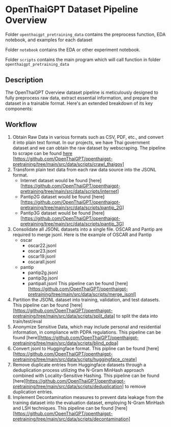# OpenThaiGPT Dataset Pipeline Overview

Folder `openthaigpt_pretraining_data` contains the preprocess function, EDA notebook, and examples for each dataset

Folder `notebook` contains the EDA or other experiment notebook.

Folder `scripts` contains the main program which will call function in folder `openthaigpt_pretraining_data`

## Description

The OpenThaiGPT Overview dataset pipeline is meticulously designed to fully preprocess raw data, extract essential information, and prepare the dataset in a trainable format. Here's an extended breakdown of its key components:

## Workflow

1. Obtain Raw Data in various formats such as CSV, PDF, etc., and convert it into plain text format. In our projects, we have Thai government dataset and we can obtain the raw dataset by webscraping. The pipeline to scrape can be found [here](..data/scripts/crawl_thaigov)
[https://github.com/OpenThaiGPT/openthaigpt-pretraining/tree/main/src/data/scripts/crawl_thaigov]
2. Transform plain text data from each raw data source into the JSONL format.
    * Internet dataset would be found [here][https://github.com/OpenThaiGPT/openthaigpt-pretraining/tree/main/src/data/scripts/internet]
    * Pantip2G dataset would be found [here][https://github.com/OpenThaiGPT/openthaigpt-pretraining/tree/main/src/data/scripts/pantip_2G]
    * Pantip3G dataset would be found [here][https://github.com/OpenThaiGPT/openthaigpt-pretraining/tree/main/src/data/scripts/pantip_3G]
3. Consolidate all JSONL datasets into a single file. OSCAR and Pantip are required to merge jsonl. Here is the example of OSCAR and Pantip
    * oscar
        * oscar22.jsonl
        * oscar23.jsonl
        * oscar19.jsonl
        * oscarall.jsonl
    * pantip
        * pantip2g.jsonl
        * pantip3g.jsonl
        * pantipall.jsonl
This pipeline can be found [here][https://github.com/OpenThaiGPT/openthaigpt-pretraining/tree/main/src/data/scripts/merge_jsonl] 
4. Partition the JSONL dataset into training, validation, and test datasets. This pipeline can be found [here][https://github.com/OpenThaiGPT/openthaigpt-pretraining/tree/main/src/data/scripts/split_data] to split the data into train/test/eval
5. Anonymize Sensitive Data, which may include personal and residential information, in compliance with PDPA regulations. This pipeline can be found [here][https://github.com/OpenThaiGPT/openthaigpt-pretraining/tree/main/src/data/scripts/blind_pdpa]
6. Convert jsonl to Huggingface format. This pipline can be found [here][https://github.com/OpenThaiGPT/openthaigpt-pretraining/tree/main/src/data/scripts/huggingface_create]
7. Remove duplicate entries from Huggingface datasets through a deduplication process utilizing the N-Gram MinHash approach combined with Locality-Sensitive Hashing. This pipeline can be found [here][https://github.com/OpenThaiGPT/openthaigpt-pretraining/tree/main/src/data/scripts/deduplication] to remove duplication entries.
8. Implement Decontamination measures to prevent data leakage from the training dataset into the evaluation dataset, employing N-Gram MinHash and LSH techniques. This pipeline can be found [here][https://github.com/OpenThaiGPT/openthaigpt-pretraining/tree/main/src/data/scripts/decontamination] 



